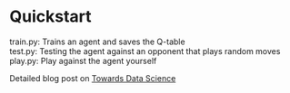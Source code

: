 # Quickstart

train.py: Trains an agent and saves the Q-table  
test.py: Testing the agent against an opponent that plays random moves  
play.py: Play against the agent yourself  
  
Detailed blog post on [Towards Data Science](https://towardsdatascience.com/teaching-ai-to-play-board-games-77e5d1749dd9)
